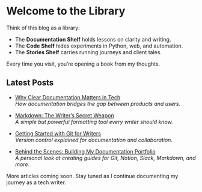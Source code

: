 # Welcome to the Library

Think of this blog as a library:  
- The **Documentation Shelf** holds lessons on clarity and writing.  
- The **Code Shelf** hides experiments in Python, web, and automation.  
- The **Stories Shelf** carries running journeys and client tales.  

Every time you visit, you’re opening a book from my thoughts.  

## Latest Posts

- [Why Clear Documentation Matters in Tech](whycleardocumentationmatters.md)  
  *How documentation bridges the gap between products and users.*  

- [Markdown: The Writer’s Secret Weapon](markdownwriterssecret.md)  
  *A simple but powerful formatting tool every writer should know.*  

- [Getting Started with Git for Writers](gitforwritersmd)  
  *Version control explained for documentation and collaboration.*  

- [Behind the Scenes: Building My Documentation Portfolio](buildingmydocportfolio.md)  
  *A personal look at creating guides for Git, Notion, Slack, Markdown, and more.*  


 More articles coming soon. Stay tuned as I continue documenting my journey as a tech writer.  



